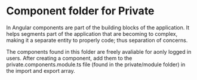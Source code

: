 # Component folder for Private

In Angular components are part of the building blocks of the application. It helps segments part of the application that are becoming to complex, making it a separate entity to properly code; thus separation of concerns.

The components found in this folder are freely avaliable for aonly logged in users. After creating a component, add them to the private.components.module.ts file (found in the private/module folder) in the import and export array.
